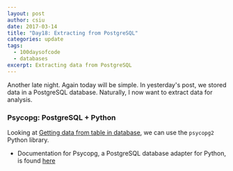 ```yaml
---
layout: post
author: csiu
date: 2017-03-14
title: "Day18: Extracting from PostgreSQL"
categories: update
tags:
  - 100daysofcode
  - databases
excerpt: Extracting data from PostgreSQL
---
```


Another late night. Again today will be simple. In yesterday's post, we stored data in a PostgreSQL database. Naturally, I now want to extract data for analysis.

### Psycopg: PostgreSQL + Python

Looking at [Getting data from table in database](http://stackoverflow.com/questions/28080244/getting-data-from-table-in-database), we can use the `psycopg2` Python library.

<script src="https://gist.github.com/csiu/b25830bbd2918b2304d58aa8f031019c.js"></script>

- Documentation for Psycopg, a PostgreSQL database adapter for Python, is found [here](http://initd.org/psycopg/docs/)

